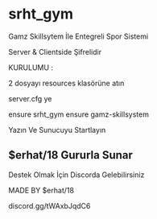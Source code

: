 # srht_gym


Gamz Skillsytem İle Entegreli Spor Sistemi

Server & Clientside Şifrelidir

KURULUMU : 

2 dosyayı resources klasörüne atın

server.cfg ye

ensure srht_gym
ensure gamz-skillsystem

Yazın Ve Sunucuyu Startlayın

## $erhat/18 Gururla Sunar

Destek Olmak İçin Discorda Gelebilirsiniz

MADE BY $erhat/18 

discord.gg/tWAxbJqdC6